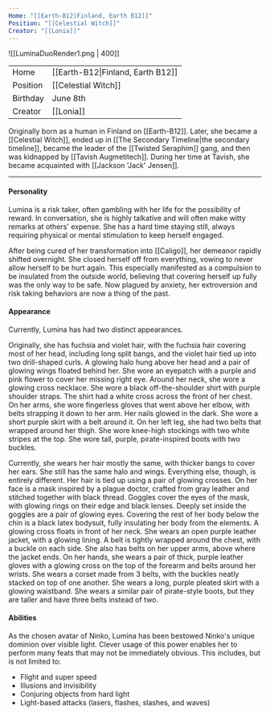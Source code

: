 ```yaml
---
Home: "[[Earth-B12|Finland, Earth B12]]"
Position: "[[Celestial Witch]]"
Creator: "[[Lonia]]"
---
```

![[LuminaDuoRender1.png | 400]]

|          |                                   |
| -------- | --------------------------------- |
| Home     | [[Earth-B12\|Finland, Earth B12]] |
| Position | [[Celestial Witch]]               |
| Birthday | June 8th                          |
| Creator  | [[Lonia]]                         |

Originally born as a human in Finland on [[Earth-B12]]. Later, she became a [[Celestial Witch]], ended up in [[The Secondary Timeline|the secondary timeline]], became the leader of the [[Twisted Seraphim]] gang, and then was kidnapped by [[Tavish Augmetitech]]. During her time at Tavish, she became acquainted with [[Jackson 'Jack' Jensen]].

--- 
#### Personality
Lumina is a risk taker, often gambling with her life for the possibility of reward. In conversation, she is highly talkative and will often make witty remarks at others' expense. She has a hard time staying still, always requiring physical or mental stimulation to keep herself engaged.

After being cured of her transformation into [[Caligo]], her demeanor rapidly shifted overnight. She closed herself off from everything, vowing to never allow herself to be hurt again. This especially manifested as a compulsion to be insulated from the outside world, believing that covering herself up fully was the only way to be safe. Now plagued by anxiety, her extroversion and risk taking behaviors are now a thing of the past.

#### Appearance
Currently, Lumina has had two distinct appearances.
 
Originally, she has fuchsia and violet hair, with the fuchsia hair covering most of her head, including long split bangs, and the violet hair tied up into two drill-shaped curls. A glowing halo hung above her head and a pair of glowing wings floated behind her. She wore an eyepatch with a purple and pink flower to cover her missing right eye. 
Around her neck, she wore a glowing cross necklace. She wore a black off-the-shoulder shirt with purple shoulder straps. The shirt had a white cross across the front of her chest. On her arms, she wore fingerless gloves that went above her elbow, with belts strapping it down to her arm. Her nails glowed in the dark. She wore a short purple skirt with a belt around it. On her left leg, she had two belts that wrapped around her thigh. She wore knee-high stockings with two white stripes at the top. She wore tall, purple, pirate-inspired boots with two buckles. 

Currently, she wears her hair mostly the same, with thicker bangs to cover her ears. She still has the same halo and wings. Everything else, though, is entirely different. Her hair is tied up using a pair of glowing crosses. On her face is a mask inspired by a plague doctor, crafted from gray leather and stitched together with black thread. Goggles cover the eyes of the mask, with glowing rings on their edge and black lenses. Deeply set inside the goggles are a pair of glowing eyes. Covering the rest of her body below the chin is a black latex bodysuit, fully insulating her body from the elements. A glowing cross floats in front of her neck. She wears an open purple leather jacket, with a glowing lining. A belt is tightly wrapped around the chest, with a buckle on each side. She also has belts on her upper arms, above where the jacket ends. On her hands, she wears a pair of thick, purple leather gloves with a glowing cross on the top of the forearm and belts around her wrists. She wears a corset made from 3 belts, with the buckles neatly stacked on top of one another. She wears a long, purple pleated skirt with a glowing waistband. She wears a similar pair of pirate-style boots, but they are taller and have three belts instead of two.

#### Abilities
As the chosen avatar of Ninko, Lumina has been bestowed Ninko's unique dominion over visible light. Clever usage of this power enables her to perform many feats that may not be immediately obvious. This includes, but is not limited to:  
- Flight and super speed
- Illusions and invisibility
- Conjuring objects from hard light
- Light-based attacks (lasers, flashes, slashes, and waves)